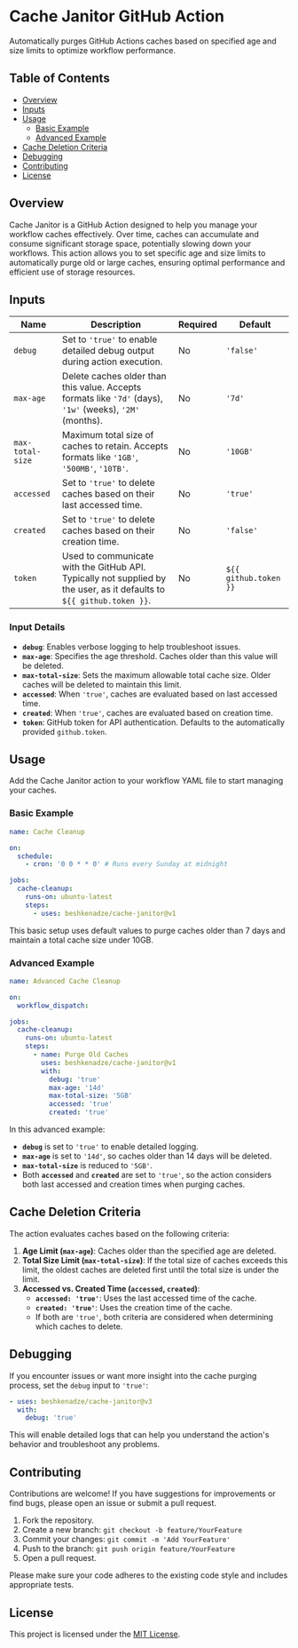 # Cache Janitor GitHub Action

Automatically purges GitHub Actions caches based on specified age and size limits to optimize workflow performance.

## Table of Contents

- [Overview](#overview)
- [Inputs](#inputs)
- [Usage](#usage)
  - [Basic Example](#basic-example)
  - [Advanced Example](#advanced-example)
- [Cache Deletion Criteria](#cache-deletion-criteria)
- [Debugging](#debugging)
- [Contributing](#contributing)
- [License](#license)

## Overview

Cache Janitor is a GitHub Action designed to help you manage your workflow caches effectively. Over time, caches can accumulate and consume significant storage space, potentially slowing down your workflows. This action allows you to set specific age and size limits to automatically purge old or large caches, ensuring optimal performance and efficient use of storage resources.

## Inputs

| Name             | Description                                                                                                                                  | Required | Default               |
|------------------|----------------------------------------------------------------------------------------------------------------------------------------------|----------|-----------------------|
| `debug`          | Set to `'true'` to enable detailed debug output during action execution.                                                                     | No       | `'false'`             |
| `max-age`        | Delete caches older than this value. Accepts formats like `'7d'` (days), `'1w'` (weeks), `'2M'` (months).                                    | No       | `'7d'`                |
| `max-total-size` | Maximum total size of caches to retain. Accepts formats like `'1GB'`, `'500MB'`, `'10TB'`.                                                   | No       | `'10GB'`              |
| `accessed`       | Set to `'true'` to delete caches based on their last accessed time.                                                                           | No       | `'true'`              |
| `created`        | Set to `'true'` to delete caches based on their creation time.                                                                                | No       | `'false'`             |
| `token`          | Used to communicate with the GitHub API. Typically not supplied by the user, as it defaults to `${{ github.token }}`.                         | No       | `${{ github.token }}` |

### Input Details

- **`debug`**: Enables verbose logging to help troubleshoot issues.
- **`max-age`**: Specifies the age threshold. Caches older than this value will be deleted.
- **`max-total-size`**: Sets the maximum allowable total cache size. Older caches will be deleted to maintain this limit.
- **`accessed`**: When `'true'`, caches are evaluated based on last accessed time.
- **`created`**: When `'true'`, caches are evaluated based on creation time.
- **`token`**: GitHub token for API authentication. Defaults to the automatically provided `github.token`.

## Usage

Add the Cache Janitor action to your workflow YAML file to start managing your caches.

### Basic Example

```yaml
name: Cache Cleanup

on:
  schedule:
    - cron: '0 0 * * 0' # Runs every Sunday at midnight

jobs:
  cache-cleanup:
    runs-on: ubuntu-latest
    steps:
      - uses: beshkenadze/cache-janitor@v1
```

This basic setup uses default values to purge caches older than 7 days and maintain a total cache size under 10GB.

### Advanced Example

```yaml
name: Advanced Cache Cleanup

on:
  workflow_dispatch:

jobs:
  cache-cleanup:
    runs-on: ubuntu-latest
    steps:
      - name: Purge Old Caches
        uses: beshkenadze/cache-janitor@v1
        with:
          debug: 'true'
          max-age: '14d'
          max-total-size: '5GB'
          accessed: 'true'
          created: 'true'
```

In this advanced example:

- **`debug`** is set to `'true'` to enable detailed logging.
- **`max-age`** is set to `'14d'`, so caches older than 14 days will be deleted.
- **`max-total-size`** is reduced to `'5GB'`.
- Both **`accessed`** and **`created`** are set to `'true'`, so the action considers both last accessed and creation times when purging caches.

## Cache Deletion Criteria

The action evaluates caches based on the following criteria:

1. **Age Limit (`max-age`)**: Caches older than the specified age are deleted.
2. **Total Size Limit (`max-total-size`)**: If the total size of caches exceeds this limit, the oldest caches are deleted first until the total size is under the limit.
3. **Accessed vs. Created Time (`accessed`, `created`)**:
   - **`accessed: 'true'`**: Uses the last accessed time of the cache.
   - **`created: 'true'`**: Uses the creation time of the cache.
   - If both are `'true'`, both criteria are considered when determining which caches to delete.

## Debugging

If you encounter issues or want more insight into the cache purging process, set the `debug` input to `'true'`:

```yaml
- uses: beshkenadze/cache-janitor@v3
  with:
    debug: 'true'
```

This will enable detailed logs that can help you understand the action's behavior and troubleshoot any problems.

## Contributing

Contributions are welcome! If you have suggestions for improvements or find bugs, please open an issue or submit a pull request.

1. Fork the repository.
2. Create a new branch: `git checkout -b feature/YourFeature`
3. Commit your changes: `git commit -m 'Add YourFeature'`
4. Push to the branch: `git push origin feature/YourFeature`
5. Open a pull request.

Please make sure your code adheres to the existing code style and includes appropriate tests.

## License

This project is licensed under the [MIT License](LICENSE).
